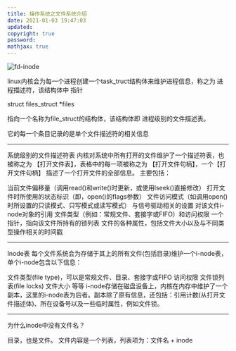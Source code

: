 ```yaml
---
title: 操作系统之文件系统介绍
date: 2021-01-03 19:47:03
updated:
copyright: true
password:
mathjax: true
---
```


![fd-inode](https://img-blog.csdnimg.cn/img_convert/b7691ff4fedc7a7abf5c35ba1869e550.png)

linux内核会为每一个进程创建一个task_truct结构体来维护进程信息，称之为 进程描述符，该结构体中 指针

struct files_struct *files


指向一个名称为file_struct的结构体，该结构体即 进程级别的文件描述表。

它的每一个条目记录的是单个文件描述符的相关信息

---

系统级别的文件描述符表
内核对系统中所有打开的文件维护了一个描述符表，也被称之为 【打开文件表】，表格中的每一项被称之为 【打开文件句柄】，一个【打开文件句柄】 描述了一个打开文件的全部信息。
主要包括：

当前文件偏移量（调用read()和write()时更新，或使用lseek()直接修改）
打开文件时所使用的状态标识（即，open()的flags参数）
文件访问模式（如调用open()时所设置的只读模式、只写模式或读写模式）
与信号驱动相关的设置
对该文件i-node对象的引用
文件类型（例如：常规文件、套接字或FIFO）和访问权限
一个指针，指向该文件所持有的锁列表
文件的各种属性，包括文件大小以及与不同类型操作相关的时间戳

---

Inode表
每个文件系统会为存储于其上的所有文件(包括目录)维护一个i-node表，单个i-node包含以下信息：

文件类型(file type)，可以是常规文件、目录、套接字或FIFO
访问权限
文件锁列表(file locks)
文件大小
等等
i-node存储在磁盘设备上，内核在内存中维护了一个副本，这里的i-node表为后者。副本除了原有信息，还包括：引用计数(从打开文件描述体)、所在设备号以及一些临时属性，例如文件锁。

---

为什么inode中没有文件名？

目录，也是文件。 文件内容是一个列表，列表项为：文件名 + inode
